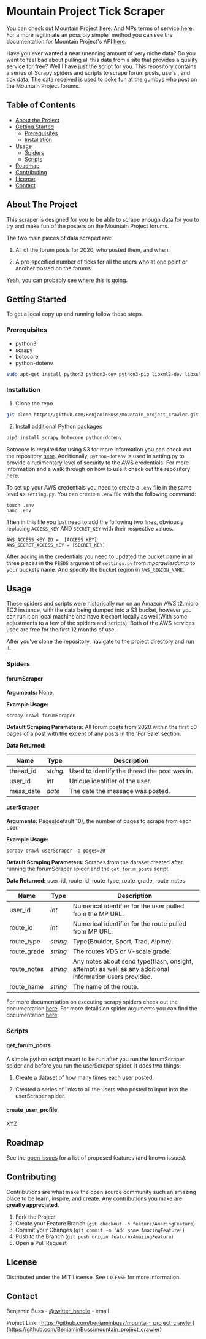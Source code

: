 
# Mountain Project Tick Scraper

You can check out Mountain Project [here](https://www.mountainproject.com/). And MPs terms of service [here](https://www.adventureprojects.net/ap-terms). For a more legitimate an possibly simpler method you can see the documentation for Mountain Project's API [here](https://www.mountainproject.com/data).

Have you ever wanted a near unending amount of very niche data? Do you want to feel bad about pulling all this data from a site that provides a quality service for free? Well I have just the script for you. This repository contains a series of Scrapy spiders and scripts to scrape forum posts, users , and tick data. The data received is used to poke fun at the gumbys who post on the Mountain Project forums.


## Table of Contents

* [About the Project](#about-the-project)
* [Getting Started](#getting-started)
  * [Prerequisites](#prerequisites)
  * [Installation](#installation)
* [Usage](#usage)
  * [Spiders](#spiders)
  * [Scripts](#scripts)
* [Roadmap](#roadmap)
* [Contributing](#contributing)
* [License](#license)
* [Contact](#contact)


## About The Project

This scraper is designed for you to be able to scrape enough data for you to try and make fun of the posters on the Mountain Project forums. 

The two main pieces of data scraped are: 

1. All of the forum posts for 2020, who posted them, and when.

2. A pre-specified number of ticks for all the users who at one point or another posted on the forums.

Yeah, you can probably see where this is going.


## Getting Started

To get a local copy up and running follow these steps.


### Prerequisites

* python3
* scrapy
* botocore
* python-dotenv

```sh
sudo apt-get install python3 python3-dev python3-pip libxml2-dev libxslt1-dev zlib1g-dev libffi-dev libssl-dev git
```


### Installation

1. Clone the repo
```sh
git clone https://github.com/BenjaminBuss/mountain_project_crawler.git
```

2. Install additional Python packages
```sh
pip3 install scrapy botocore python-dotenv
```

Botocore is required for using S3 for more information you can check out the repository [here](https://github.com/boto/botocore). Additionally, `python-dotenv` is used in setting.py to provide a rudimentary level of security to the AWS credentials. For more information and a walk through on how to use it check out the repository [here](https://github.com/theskumar/python-dotenv).

To set up your AWS credentials you need to create a `.env` file in the same level as `setting.py`. You can create a `.env` file with the following command:
```
touch .env
nano .env
```

Then in this file you just need to add the following two lines, obviously replacing `ACCESS_KEY` AND `SECRET_KEY` with their respective values.
```
AWS_ACCESS_KEY_ID =  [ACCESS_KEY]
AWS_SECRET_ACCESS_KEY = [SECRET_KEY]
```

After adding in the credentials you need to updated the bucket name in all three places in the `FEEDS` argument of `settings.py` from *mpcrawlerdump* to your buckets name. And specify the bucket region in `AWS_REGION_NAME`.


## Usage

These spiders and scripts were historically run on an Amazon AWS t2.micro EC2 instance, with the data being dumped into a S3 bucket, however you can run it on local machine and have it export locally as well(With some adjustments to a few of the spiders and scripts). Both of the AWS services used are free for the first 12 months of use.

After you've clone the repository, navigate to the project directory and run it.


### Spiders


#### forumScraper

**Arguments:** None.

**Example Usage:**
```
scrapy crawl forumScraper
```

**Default Scraping Parameters:** All forum posts from 2020 within the first 50 pages of a post with the except of any posts in the 'For Sale' section.

**Data Returned:** 

Name | Type | Description
---- | ---- | -----------
thread_id | *string* | Used to identify the thread the post was in.
user_id | *int* | Unique identifier of the user.
mess_date | *date* | The date the message was posted.


#### userScraper

**Arguments:** Pages(default 10), the number of pages to scrape from each user.

**Example Usage:**
```
scrapy crawl userScraper -a pages=20
```

**Default Scraping Parameters:** Scrapes from the dataset created after running the forumScraper spider and the `get_forum_posts` script.

**Data Returned:** user_id, route_id, route_type, route_grade, route_notes.

Name | Type | Description
---- | ---- | -----------
user_id | *int* | Numerical identifier for the user pulled from the MP URL.
route_id | *int* | Numerical identifier for the route pulled from MP URL.
route_type | *string* | Type(Boulder, Sport, Trad, Alpine).
route_grade | *string* | The routes YDS or V-scale grade.
route_notes | *string* | Any notes about send type(flash, onsight, attempt) as well as any additional information users provided.
route_name | *string* | The name of the route.


For more documentation on executing scrapy spiders check out the documentation [here](https://docs.scrapy.org/en/latest/topics/commands.html). For more details on spider arguments you can find the documentation [here](https://docs.scrapy.org/en/latest/topics/spiders.html#spider-arguments).


### Scripts

#### get_forum_posts

A simple python script meant to be run after you run the forumScraper spider and before you run the userScraper spider. It does two things: 

1. Create a dataset of how many times each user posted.

2. Created a series of links to all the users who posted to input into the userScraper spider.


#### create_user_profile

XYZ


## Roadmap

See the [open issues](https://github.com/benjaminbuss/mountain_project_crawler/issues) for a list of proposed features (and known issues).


## Contributing

Contributions are what make the open source community such an amazing place to be learn, inspire, and create. Any contributions you make are **greatly appreciated**.

1. Fork the Project
2. Create your Feature Branch (`git checkout -b feature/AmazingFeature`)
3. Commit your Changes (`git commit -m 'Add some AmazingFeature'`)
4. Push to the Branch (`git push origin feature/AmazingFeature`)
5. Open a Pull Request


## License

Distributed under the MIT License. See `LICENSE` for more information.


## Contact

Benjamin Buss - [@twitter_handle](https://twitter.com/twitter_handle) - email

Project Link: [https://github.com/benjaminbuss/mountain_project_crawler](https://github.com/BenjaminBuss/mountain_project_crawler)
